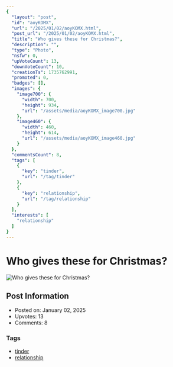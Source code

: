 ```yaml
---
{
  "layout": "post",
  "id": "aoyKOMX",
  "url": "/2025/01/02/aoyKOMX.html",
  "post_url": "/2025/01/02/aoyKOMX.html",
  "title": "Who gives these for Christmas?",
  "description": "",
  "type": "Photo",
  "nsfw": 0,
  "upVoteCount": 13,
  "downVoteCount": 10,
  "creationTs": 1735762991,
  "promoted": 0,
  "badges": [],
  "images": {
    "image700": {
      "width": 700,
      "height": 934,
      "url": "/assets/media/aoyKOMX_image700.jpg"
    },
    "image460": {
      "width": 460,
      "height": 614,
      "url": "/assets/media/aoyKOMX_image460.jpg"
    }
  },
  "commentsCount": 8,
  "tags": [
    {
      "key": "tinder",
      "url": "/tag/tinder"
    },
    {
      "key": "relationship",
      "url": "/tag/relationship"
    }
  ],
  "interests": [
    "relationship"
  ]
}
---
```


# Who gives these for Christmas?

![Who gives these for Christmas?](/assets/media/aoyKOMX_image700.jpg)

## Post Information

- Posted on: January 02, 2025
- Upvotes: 13
- Comments: 8

### Tags

- [tinder](/tag/tinder)
- [relationship](/tag/relationship)
